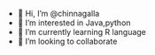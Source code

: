 - 👋 Hi, I’m @chinnagalla
- 👀 I’m interested in Java,python 
- 🌱 I’m currently learning R language
- 💞️ I’m looking to collaborate 
<!---
chinnagalla/chinnagalla is a ✨ special ✨ repository because its `README.md` (this file) appears on your GitHub profile.
You can click the Preview link to take a look at your changes.
--->
